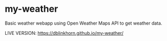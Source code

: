 # my-weather

Basic weather webapp using Open Weather Maps API to get weather data.

LIVE VERSION: https://dblinkhorn.github.io/my-weather/

